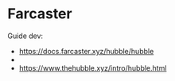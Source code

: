 # Farcaster

Guide dev:

- https://docs.farcaster.xyz/hubble/hubble
- 
- https://www.thehubble.xyz/intro/hubble.html

